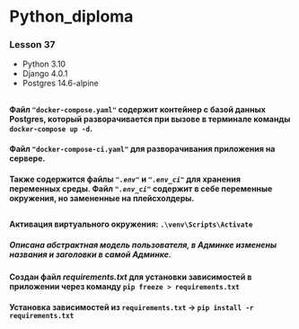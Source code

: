 ﻿# Python_diploma

### Lesson 37

* Python 3.10
* Django 4.0.1
* Postgres 14.6-alpine
##
#### Файл `"docker-compose.yaml"` содержит контейнер с базой данных Postgres, который разворачивается при вызове в терминале команды `docker-compose up -d`.
#### Файл `"docker-compose-ci.yaml"` для разворачивания приложения на сервере.

#### Также содержится файлы *`".env"`* и *`".env_ci"`* для хранения переменных среды. Файл *`".env_ci"`* содержит в себе переменные окружения, но замененные на плейсхолдеры.
##
#### Активация виртуального окружения: `.\venv\Scripts\Activate`

##### Описана абстрактная модель пользователя, в Админке изменены названия и заголовки в самой Админке.
#### Создан файл *requirements.txt* для установки зависимостей в приложении через команду `pip freeze > requirements.txt`
#### Установка зависимостей из `requirements.txt` -> `pip install -r requirements.txt`

